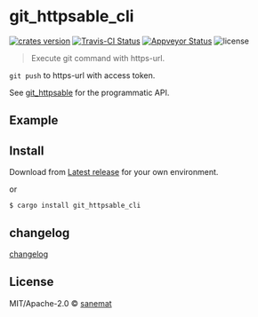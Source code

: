# git_httpsable_cli

[![crates version][crates-image]][crates-url] [![Travis-CI Status][travis-image]][travis-url] [![Appveyor Status][appveyor-image]][appveyor-url] ![license][license-image]

> Execute git command with https-url.

`git push` to https-url with access token.

See [git_httpsable](https://github.com/packsaddle/rust-git_httpsable) for the programmatic API.

## Example


## Install

Download from [Latest release](https://github.com/packsaddle/rust-git_httpsable_cli/releases/latest) for your own environment.

or

```
$ cargo install git_httpsable_cli
```

## changelog

[changelog](./changelog.md)

## License

MIT/Apache-2.0 © [sanemat](http://sane.jp)


[travis-url]: https://travis-ci.org/packsaddle/rust-git_httpsable_cli
[travis-image]: https://img.shields.io/travis/packsaddle/rust-git_httpsable_cli/master.svg?style=flat-square&label=travis
[appveyor-url]: https://ci.appveyor.com/project/sanemat/rust-git-httpsable-cli/branch/master
[appveyor-image]: https://img.shields.io/appveyor/ci/sanemat/rust-git-httpsable-cli/master.svg?style=flat-square&label=appveyor
[crates-url]: https://crates.io/crates/git_httpsable_cli
[crates-image]: https://img.shields.io/crates/v/git_httpsable_cli.svg?style=flat-square
[license-image]: https://img.shields.io/crates/l/git_httpsable_cli.svg?style=flat-square
